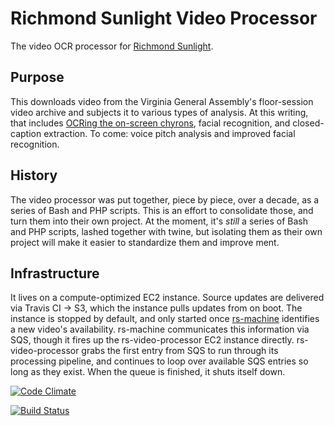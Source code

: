 # Richmond Sunlight Video Processor
The video OCR processor for [Richmond Sunlight](/openva/richmondsunlight.com/).

## Purpose
This downloads video from the Virginia General Assembly's floor-session video archive and subjects it to various types of analysis. At this writing, that includes [OCRing the on-screen chyrons](https://waldo.jaquith.org/blog/2011/02/ocr-video/), facial recognition, and closed-caption extraction. To come: voice pitch analysis and improved facial recognition.

## History
The video processor was put together, piece by piece, over a decade, as a series of Bash and PHP scripts. This is an effort to consolidate those, and turn them into their own project. At the moment, it's _still_ a series of Bash and PHP scripts, lashed together with twine, but isolating them as their own project will make it easier to standardize them and improve ment.

## Infrastructure
It lives on a compute-optimized EC2 instance. Source updates are delivered via Travis CI -> S3, which the instance pulls updates from on boot. The instance is stopped by default, and only started once [rs-machine](https://github.com/openva/rs-machine/) identifies a new video's availability. rs-machine communicates this information via SQS, though it fires up the rs-video-processor EC2 instance directly. rs-video-processor grabs the first entry from SQS to run through its processing pipeline, and continues to loop over available SQS entries so long as they exist. When the queue is finished, it shuts itself down.

[![Code Climate](https://codeclimate.com/github/openva/rs-video-processor/badges/gpa.svg)](https://codeclimate.com/github/openva/rs-video-processor)

[![Build Status](https://travis-ci.org/openva/rs-video-processor.svg?branch=master)](https://travis-ci.org/openva/rs-video-processor)
